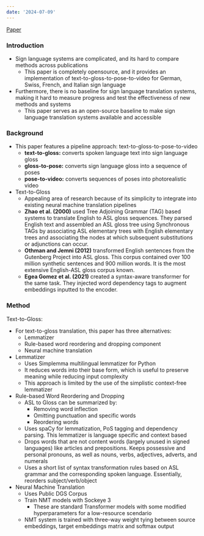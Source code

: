 ```yaml
---
date: '2024-07-09'
---
```

[Paper](https://arxiv.org/abs/2305.17714)
### Introduction
- Sign language systems are complicated, and its hard to compare methods across publications
	- This paper is completely opensource, and it provides an implementation of text-to-gloss-to-pose-to-video for German, Swiss, French, and Italian sign language
- Furthermore, there is no baseline for sign language translation systems, making it hard to measure progress and test the effectiveness of new methods and systems
	- This paper serves as an open-source baseline to make sign language translation systems available and accessible

### Background
- This paper features a pipeline approach: text-to-gloss-to-pose-to-video
	- **text-to-gloss:** converts spoken language text into sign language gloss
	- **gloss-to-pose:** converts sign language gloss into a sequence of poses
	- **pose-to-video:** converts sequences of poses into photorealistic video
- Text-to-Gloss
	- Appealing area of research because of its simplicity to integrate into existing neural machine translation pipelines 
	- **Zhao et al. (2000)** used Tree Adjoining Grammar (TAG) based systems to translate English to ASL gloss sequences. They parsed English text and assembled an ASL gloss tree using Synchronous TAGs by associating ASL elementary trees with English elementary trees and associating the nodes at which subsequent substitutions or adjunctions can occur.
	- **Othman and Jemni (2012)** transformed English sentences from the Gutenberg Project into ASL gloss. This corpus contained over 100 million synthetic sentences and 900 million words. It is the most extensive English-ASL gloss corpus known.
	- **Egea Gomez et al. (2021)** created a syntax-aware transformer for the same task. They injected word dependency tags to augment embeddings inputted to the encoder.

### Method
Text-to-Gloss:
- For text-to-gloss translation, this paper has three alternatives:
	- Lemmatizer
	- Rule-based word reordering and dropping component
	- Neural machine translation
- Lemmatizer
	- Uses Simplemma multilingual lemmatizer for Python
	- It reduces words into their base form, which is useful to preserve meaning while reducing input complexity
	- This approach is limited by the use of the simplistic context-free lemmatizer
- Rule-based Word Reordering and Dropping
	- ASL to Gloss can be summarized by:
		- Removing word inflection
		- Omitting punctuation and specific words
		- Reordering words
	- Uses spaCy for lemmatization, PoS tagging and dependency parsing. This lemmatizer is language specific and context based
	- Drops words that are not content words (largely unused in signed languages) like articles and prepositions. Keeps possessive and personal pronouns, as well as nouns, verbs, adjectives, adverts, and numerals
	- Uses a short list of syntax transformation rules based on ASL grammar and the corresponding spoken language. Essentially, reorders subject/verb/object
- Neural Machine Translation
	- Uses Public DGS Corpus
	- Train NMT models with Sockeye 3
		- These are standard Transformer models with some modified hyperparameters for a low-resource scendario
	- NMT system is trained with three-way weight tying between source embeddings, target embeddings matrix and softmax output